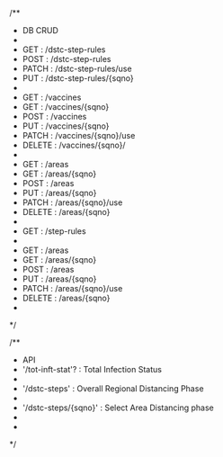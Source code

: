 /**
 * DB CRUD
 * 
 * GET : /dstc-step-rules
 * POST : /dstc-step-rules
 * PATCH : /dstc-step-rules/use
 * PUT : /dstc-step-rules/{sqno}
 * 
 * GET : /vaccines
 * GET : /vaccines/{sqno}
 * POST : /vaccines
 * PUT : /vaccines/{sqno}
 * PATCH : /vaccines/{sqno}/use
 * DELETE : /vaccines/{sqno}/
 * 
 * GET : /areas
 * GET : /areas/{sqno}
 * POST : /areas
 * PUT : /areas/{sqno}
 * PATCH : /areas/{sqno}/use
 * DELETE : /areas/{sqno}
 * 
 * GET : /step-rules
 * 
 * GET : /areas
 * GET : /areas/{sqno}
 * POST : /areas
 * PUT : /areas/{sqno}
 * PATCH : /areas/{sqno}/use
 * DELETE : /areas/{sqno}
 * 
 */


/**
 * API
 * '/tot-inft-stat'? : Total Infection Status
 * 
 * '/dstc-steps' : Overall Regional Distancing Phase
 * 
 * '/dstc-steps/{sqno}' : Select Area Distancing phase
 *
 * 
 */